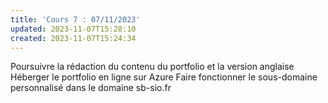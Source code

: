 ```yaml
---
title: 'Cours 7 : 07/11/2023'
updated: 2023-11-07T15:28:10
created: 2023-11-07T15:24:34
---
```


Poursuivre la rédaction du contenu du portfolio et la version anglaise
Héberger le portfolio en ligne sur Azure
Faire fonctionner le sous-domaine personnalisé dans le domaine sb-sio.fr


